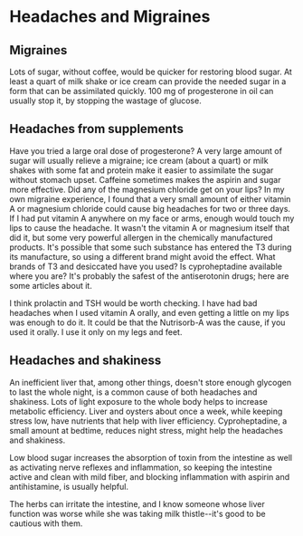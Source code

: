 # Headaches and Migraines

## Migraines
Lots of sugar, without coffee, would be quicker for restoring blood sugar. At least a quart of milk shake or ice cream can provide the needed sugar in a form that can be assimilated quickly. 100 mg of progesterone in oil can usually stop it, by stopping the wastage of glucose.

## Headaches from supplements
Have you tried a large oral dose of progesterone? A very large amount of sugar will usually relieve a migraine; ice cream (about a quart) or milk shakes with some fat and protein make it easier to assimilate the sugar without stomach upset. Caffeine sometimes makes the aspirin and sugar more effective. Did any of the magnesium chloride get on your lips? In my own migraine experience, I found that a very small amount of either vitamin A or magnesium chloride could cause big headaches for two or three days. If I had put vitamin A anywhere on my face or arms, enough would touch my lips to cause the headache. It wasn't the vitamin A or magnesium itself that did it, but some very powerful allergen in the chemically manufactured products. It's possible that some such substance has entered the T3 during its manufacture, so using a different brand might avoid the effect. What brands of T3 and desiccated have you used? Is cyproheptadine available where you are? It's probably the safest of the antiserotonin drugs; here are some articles about it.

I think prolactin and TSH would be worth checking. I have had bad headaches when I used vitamin A orally, and even getting a little on my lips was enough to do it. It could be that the Nutrisorb-A was the cause, if you used it orally. I use it only on my legs and feet.

## Headaches and shakiness
An inefficient liver that, among other things, doesn't store enough glycogen to last the whole night, is a common cause of both headaches and shakiness. Lots of light exposure to the whole body helps to increase metabolic efficiency. Liver and oysters about once a week, while keeping stress low, have nutrients that help with liver efficiency. Cyproheptadine, a small amount at bedtime, reduces night stress, might help the headaches and shakiness.

Low blood sugar increases the absorption of toxin from the intestine as well as activating nerve reflexes and inflammation, so keeping the intestine active and clean with mild fiber, and blocking inflammation with aspirin and antihistamine, is usually helpful.

The herbs can irritate the intestine, and I know someone whose liver function was worse while she was taking milk thistle--it's good to be cautious with them.
